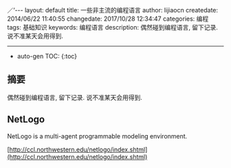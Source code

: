 











／‘---
layout: default
title: 一些非主流的编程语言
author: lijiaocn
createdate: 2014/06/22 11:40:55
changedate: 2017/10/28 12:34:47
categories: 编程
tags: 基础知识
keywords: 编程语言
description: 偶然碰到编程语言, 留下记录. 说不准某天会用得到.

---

* auto-gen TOC:
{:toc}

## 摘要

偶然碰到编程语言, 留下记录. 说不准某天会用得到.

## NetLogo

NetLogo is a multi-agent programmable modeling environment.

[http://ccl.northwestern.edu/netlogo/index.shtml](http://ccl.northwestern.edu/netlogo/index.shtml)
